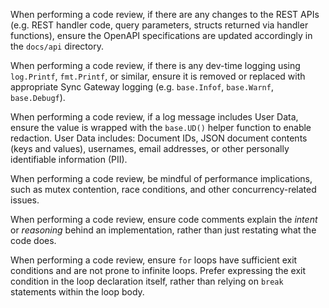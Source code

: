 When performing a code review, if there are any changes to the REST APIs (e.g. REST handler code, query parameters, structs returned via handler functions), ensure the OpenAPI specifications are updated accordingly in the `docs/api` directory.

When performing a code review, if there is any dev-time logging using `log.Printf`, `fmt.Printf`, or similar, ensure it is removed or replaced with appropriate Sync Gateway logging (e.g. `base.Infof`, `base.Warnf`, `base.Debugf`).

When performing a code review, if a log message includes User Data, ensure the value is wrapped with the `base.UD()` helper function to enable redaction. User Data includes: Document IDs, JSON document contents (keys and values), usernames, email addresses, or other personally identifiable information (PII).

When performing a code review, be mindful of performance implications, such as mutex contention, race conditions, and other concurrency-related issues.

When performing a code review, ensure code comments explain the *intent* or *reasoning* behind an implementation, rather than just restating what the code does.

When performing a code review, ensure `for` loops have sufficient exit conditions and are not prone to infinite loops. Prefer expressing the exit condition in the loop declaration itself, rather than relying on `break` statements within the loop body.
